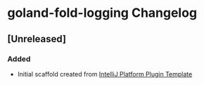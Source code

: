 <!-- Keep a Changelog guide -> https://keepachangelog.com -->

# goland-fold-logging Changelog

## [Unreleased]
### Added
- Initial scaffold created from [IntelliJ Platform Plugin Template](https://github.com/JetBrains/intellij-platform-plugin-template)
